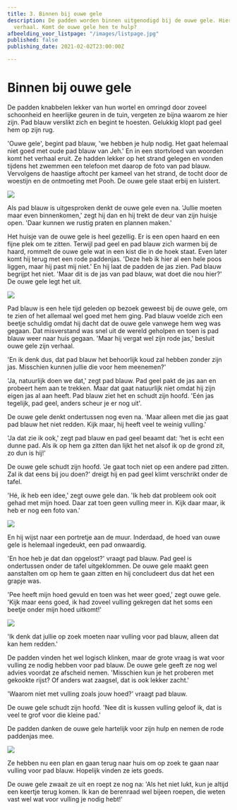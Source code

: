 ```yaml
---
title: 3. Binnen bij ouwe gele
description: De padden worden binnen uitgenodigd bij de ouwe gele. Hier doen ze hun
  verhaal. Komt de ouwe gele hen te hulp?
afbeelding_voor_listpage: "/images/listpage.jpg"
published: false
publishing_date: 2021-02-02T23:00:00Z

---
```

# Binnen bij ouwe gele

De padden knabbelen lekker van hun wortel en omringd door zoveel schoonheid en heerlijke geuren in de tuin, vergeten ze bijna waarom ze hier zijn. Pad blauw verslikt zich en begint te hoesten. Gelukkig klopt pad geel hem op zijn rug.

'Ouwe gele', begint pad blauw, 'we hebben je hulp nodig. Het gaat helemaal niet goed met oude pad blauw van Jeh.' En in een stortvloed van woorden komt het verhaal eruit. Ze hadden lekker op het strand gelegen en vonden tijdens het zwemmen een telefoon met daarop de foto van pad blauw. Vervolgens de haastige aftocht per kameel van het strand, de tocht door de woestijn en de ontmoeting met Pooh. De ouwe gele staat erbij en luistert.

![](/images/pad-en-pad-ouwe-gele-a.jpg)

Als pad blauw is uitgesproken denkt de ouwe gele even na. 'Jullie moeten maar even binnenkomen,' zegt hij dan en hij trekt de deur van zijn huisje open. 'Daar kunnen we rustig praten en plannen maken.'

Het huisje van de ouwe gele is heel gezellig. Er is een open haard en een fijne plek om te zitten. Terwijl pad geel en pad blauw zich warmen bij de haard, rommelt de ouwe gele wat in een kist die in de hoek staat. Even later komt hij terug met een rode paddenjas. 'Deze heb ik hier al een hele poos liggen, maar hij past mij niet.' En hij laat de padden de jas zien. Pad blauw begrijpt het niet. 'Maar dit is de jas van pad blauw, wat doet die nou hier?' De ouwe gele legt het uit.

![](/images/pad-rode-jas-a.jpg)

Pad blauw is een hele tijd geleden op bezoek geweest bij de ouwe gele, om te zien of het allemaal wel goed met hem ging. Pad blauw voelde zich een beetje schuldig omdat hij dacht dat de ouwe gele vanwege hem weg was gegaan. Dat misverstand was snel uit de wereld geholpen en toen is pad blauw weer naar huis gegaan. 'Maar hij vergat wel zijn rode jas,' besluit ouwe gele zijn verhaal.

'En ik denk dus, dat pad blauw het behoorlijk koud zal hebben zonder zijn jas. Misschien kunnen jullie die voor hem meenemen?'

'Ja, natuurlijk doen we dat,' zegt pad blauw. Pad geel pakt de jas aan en probeert hem aan te trekken. Maar dat gaat natuurlijk niet omdat hij zijn eigen jas al aan heeft. Pad blauw ziet het en schudt zijn hoofd. 'Eén jas tegelijk, pad geel, anders scheur je er nog uit'.

De ouwe gele denkt ondertussen nog even na. 'Maar alleen met die jas gaat pad blauw het niet redden. Kijk maar, hij heeft veel te weinig vulling.'

'Ja dat zie ik ook,' zegt pad blauw en pad geel beaamt dat: 'het is echt een dunne pad. Als ik op hem ga zitten dan lijkt het net alsof ik op de grond zit, zo dun is hij!'

De ouwe gele schudt zijn hoofd. 'Je gaat toch niet op een andere pad zitten. Zal ik dat eens bij jou doen?' dreigt hij en pad geel klimt verschrikt onder de tafel.

'Hé, ik heb een idee,' zegt ouwe gele dan. 'Ik heb dat probleem ook ooit gehad met mijn hoed. Daar zat toen geen vulling meer in. Kijk daar maar, ik heb er nog een foto van.'

![](/images/plathoed-a.jpg)

En hij wijst naar een portretje aan de muur. Inderdaad, de hoed van ouwe gele is helemaal ingedeukt, een pad onwaardig.

'En hoe heb je dat dan opgelost?' vraagt pad blauw. Pad geel is ondertussen onder de tafel uitgeklommen. De ouwe gele maakt geen aanstalten om op hem te gaan zitten en hij concludeert dus dat het een grapje was.

'Pee heeft mijn hoed gevuld en toen was het weer goed,' zegt ouwe gele. 'Kijk maar eens goed, ik had zoveel vulling gekregen dat het soms een beetje onder mijn hoed uitkomt!'

![](/images/pad-vulwol-a.jpg)

'Ik denk dat jullie op zoek moeten naar vulling voor pad blauw, alleen dat kan hem redden.'

De padden vinden het wel logisch klinken, maar de grote vraag is wat voor vulling ze nodig hebben voor pad blauw. De ouwe gele geeft ze nog wel advies voordat ze afscheid nemen. 'Misschien kun je het proberen met gekookte rijst? Of anders wat zaagsel, dat is ook lekker zacht.'

'Waarom niet met vulling zoals jouw hoed?' vraagt pad blauw.

De ouwe gele schudt zijn hoofd. 'Nee dit is kussen vulling geloof ik, dat is veel te grof voor die kleine pad.'

De padden danken de ouwe gele hartelijk voor zijn hulp en nemen de rode paddenjas mee. 

![](/images/pad-en-pad-gaan-ervan-door-a.jpg)

Ze hebben nu een plan en gaan terug naar huis om op zoek te gaan naar vulling voor pad blauw. Hopelijk vinden ze iets goeds.

De ouwe gele zwaait ze uit en roept ze nog na: 'Als het niet lukt, kun je altijd een keertje terug komen. Ik kan de berenraad wel bijeen roepen, die weten vast wel wat voor vulling je nodig hebt!'